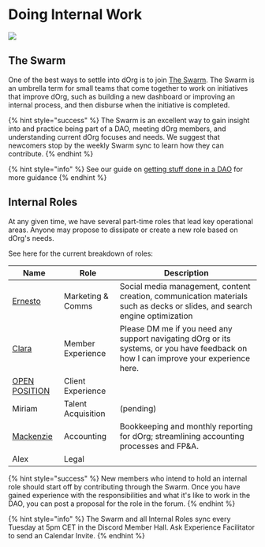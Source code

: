 # Doing Internal Work

![](https://i.gifer.com/4dau.gif)

## The Swarm

One of the best ways to settle into dOrg is to join [The Swarm](https://forum.dorg.tech/t/swarm-bucket/237). The Swarm is an umbrella term for small teams that come together to work on initiatives that improve dOrg, such as building a new dashboard or improving an internal process, and then disburse when the initiative is completed.

{% hint style="success" %}
The Swarm is an excellent way to gain insight into and practice being part of a DAO, meeting dOrg members, and understanding current dOrg focuses and needs. We suggest that newcomers stop by the weekly Swarm sync to learn how they can contribute.
{% endhint %}

{% hint style="info" %}
See our guide on [getting stuff done in a DAO](../resources/getting-stuff-done-in-a-dao.md) for more guidance
{% endhint %}

## Internal Roles

At any given time, we have several part-time roles that lead key operational areas.  Anyone may propose to dissipate or create a new role based on dOrg's needs.

See here for the current breakdown of roles:

| Name                                                                    | Role                | Description                                                                                                                           |
| ----------------------------------------------------------------------- | ------------------- | ------------------------------------------------------------------------------------------------------------------------------------- |
| [Ernesto](https://forum.dorg.tech/t/marcomms-ernesto/90)                | Marketing & Comms   | Social media management, content creation, communication materials such as decks or slides, and search engine optimization            |
| [Clara](https://forum.dorg.tech/t/experience-facilitator-clara/301)     | Member Experience   | Please DM me if you need any support navigating dOrg or its systems, or you have feedback on how I can improve your experience here.  |
| [OPEN POSITION](https://airtable.com/shr0eQZfACL3Yarac)                 | Client Experience   |                                                                                                                                       |
| Miriam                                                                  | Talent Acquisition  | (pending)                                                                                                                             |
| [Mackenzie](https://forum.dorg.tech/t/accounting-finance-mackenzie/230) | Accounting          | Bookkeeping and monthly reporting for dOrg; streamlining accounting processes and FP\&A.                                              |
| Alex                                                                    | Legal               |                                                                                                                                       |



{% hint style="success" %}
New members who intend to hold an internal role should start off by contributing through the Swarm. Once you have gained experience with the responsibilities and what it's like to work in the DAO, you can post a proposal for the role in the forum.
{% endhint %}

{% hint style="info" %}
The Swarm and all Internal Roles sync every Tuesday at 5pm CET in the Discord Member Hall. Ask Experience Facilitator to send an Calendar Invite.&#x20;
{% endhint %}

